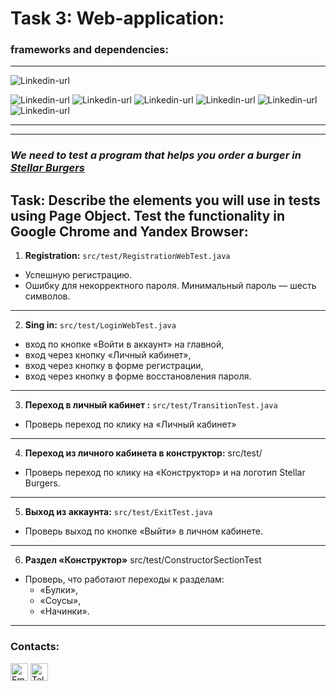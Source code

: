 # Task 3: Web-application: #
### frameworks and dependencies: ###

---
![Linkedin-url](https://img.shields.io/badge/Java-_11-red)

![Linkedin-url](https://img.shields.io/badge/Maven-version_4.0.0-blue)
![Linkedin-url](https://img.shields.io/badge/Allure-version_2.15-blue)
![Linkedin-url](https://img.shields.io/badge/JUnit_4-version_4.13.2-blue)
![Linkedin-url](https://img.shields.io/badge/Selenide-version_5.23.2-blue)
![Linkedin-url](https://img.shields.io/badge/RestAssured-version_4.4.0-blue)
![Linkedin-url](https://img.shields.io/badge/Lombok-version_1.18.28-blue)

---

---
### *We need to test a program that helps you order a burger in [Stellar Burgers](https://stellarburgers.nomoreparties.site/)*
**Task:** Describe the elements you will use in tests using Page Object.
Test the functionality in **Google Chrome and Yandex Browser**:
---
1. **Registration:** `src/test/RegistrationWebTest.java`
* Успешную регистрацию.
* Ошибку для некорректного пароля. Минимальный пароль — шесть символов.
---

2. **Sing in:** `src/test/LoginWebTest.java`
* вход по кнопке «Войти в аккаунт» на главной,
* вход через кнопку «Личный кабинет»,
* вход через кнопку в форме регистрации,
* вход через кнопку в форме восстановления пароля.
---

3. **Переход в личный кабинет :** `src/test/TransitionTest.java`
* Проверь переход по клику на «Личный кабинет»
---

4. **Переход из личного кабинета в конструктор:** src/test/
* Проверь переход по клику на «Конструктор» и на логотип Stellar Burgers.
---

5. **Выход из аккаунта:** `src/test/ExitTest.java`
* Проверь выход по кнопке «Выйти» в личном кабинете.
---

6. **Раздел «Конструктор»** src/test/ConstructorSectionTest
* Проверь, что работают переходы к разделам:
  * «Булки»,
  * «Соусы»,
  * «Начинки».
---
### Contacts:

<a href="mailto:Andrey.Vorobev.AQA@gmail.com" title="Email"><img alt="Email" src="https://img.shields.io/badge/Gmail-D14836?style=for-the-badge&logo=gmail&logoColor=white" height="28" align="center"/></a>
<a href="https://t.me/andreyjqa" title="Email"><img alt="Telegram" src="https://img.shields.io/badge/Telegram-blue?style=for-the-badge&logo=telegram&logoColor=white" height="28" align="center"/></a>
